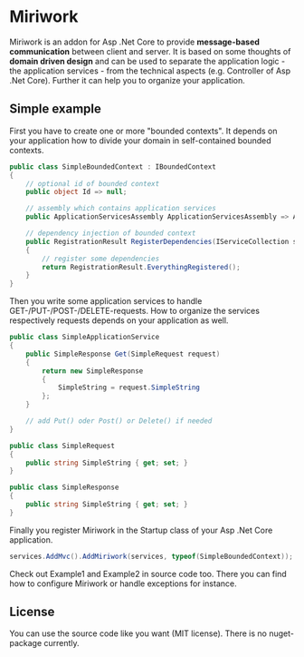 # Miriwork

Miriwork is an addon for Asp .Net Core to provide **message-based communication** between client and server. It is based on some thoughts of **domain driven design** and can be used to separate the application logic - the application services - from the technical aspects (e.g. Controller of Asp .Net Core). Further it can help you to organize your application.

## Simple example

First you have to create one or more "bounded contexts". It depends on your application how to divide your domain in self-contained bounded contexts.

```C#
public class SimpleBoundedContext : IBoundedContext
{
    // optional id of bounded context
    public object Id => null;

    // assembly which contains application services
    public ApplicationServicesAssembly ApplicationServicesAssembly => ApplicationServicesAssembly.FromCallingAssembly();

    // dependency injection of bounded context
    public RegistrationResult RegisterDependencies(IServiceCollection services)
    {
        // register some dependencies
        return RegistrationResult.EverythingRegistered();
    }
}
```

Then you write some application services to handle GET-/PUT-/POST-/DELETE-requests. How to organize the services respectively requests depends on your application as well.

```C#
public class SimpleApplicationService
{
    public SimpleResponse Get(SimpleRequest request)
    {
        return new SimpleResponse
        {
            SimpleString = request.SimpleString
        };
    }

    // add Put() oder Post() or Delete() if needed
}

public class SimpleRequest
{
    public string SimpleString { get; set; }
}

public class SimpleResponse
{
    public string SimpleString { get; set; }
}
```

Finally you register Miriwork in the Startup class of your Asp .Net Core application.

```C#
services.AddMvc().AddMiriwork(services, typeof(SimpleBoundedContext));
```

Check out Example1 and Example2 in source code too. There you can find how to configure Miriwork or handle exceptions for instance.

## License

You can use the source code like you want (MIT license). There is no nuget-package currently.
